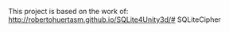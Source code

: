 This project is based on the work of:
http://robertohuertasm.github.io/SQLite4Unity3d/# SQLiteCipher